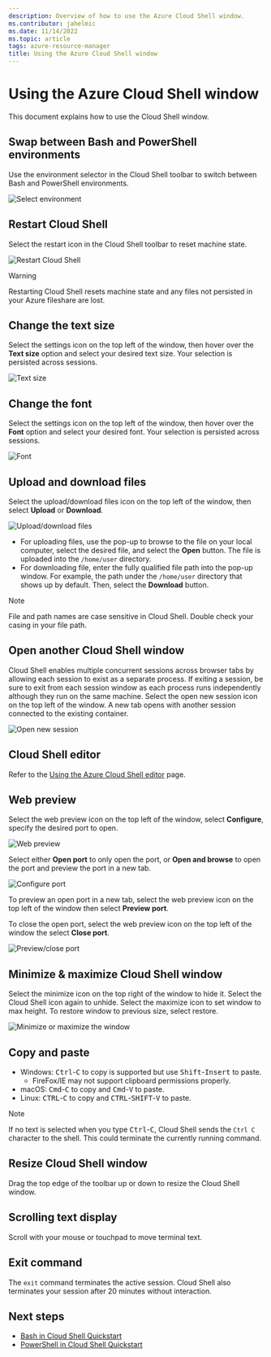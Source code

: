 ```yaml
---
description: Overview of how to use the Azure Cloud Shell window.
ms.contributor: jahelmic
ms.date: 11/14/2022
ms.topic: article
tags: azure-resource-manager
title: Using the Azure Cloud Shell window
---
```


# Using the Azure Cloud Shell window

This document explains how to use the Cloud Shell window.

## Swap between Bash and PowerShell environments

Use the environment selector in the Cloud Shell toolbar to switch between Bash and PowerShell
environments.

![Select environment][02]

## Restart Cloud Shell

Select the restart icon in the Cloud Shell toolbar to reset machine state.

![Restart Cloud Shell][08]

> [!WARNING]
> Restarting Cloud Shell resets machine state and any files not persisted in your Azure fileshare
> are lost.

## Change the text size

Select the settings icon on the top left of the window, then hover over the **Text size** option and
select your desired text size. Your selection is persisted across sessions.

![Text size][10]

## Change the font

Select the settings icon on the top left of the window, then hover over the **Font** option and select
your desired font. Your selection is persisted across sessions.

![Font][09]

## Upload and download files

Select the upload/download files icon on the top left of the window, then select **Upload** or
**Download**.

![Upload/download files][11]

- For uploading files, use the pop-up to browse to the file on your local computer, select the
  desired file, and select the **Open** button. The file is uploaded into the `/home/user`
  directory.
- For downloading file, enter the fully qualified file path into the pop-up window. For example, the
  path under the `/home/user` directory that shows up by default. Then, select the **Download**
  button.

> [!NOTE]
> File and path names are case sensitive in Cloud Shell. Double check your casing in your file
> path.

## Open another Cloud Shell window

Cloud Shell enables multiple concurrent sessions across browser tabs by allowing each session to
exist as a separate process. If exiting a session, be sure to exit from each session window as each
process runs independently although they run on the same machine. Select the open new session icon on
the top left of the window. A new tab opens with another session connected to the existing
container.

![Open new session][04]

## Cloud Shell editor

Refer to the [Using the Azure Cloud Shell editor][14] page.

## Web preview

Select the web preview icon on the top left of the window, select **Configure**, specify the desired
port to open.

![Web preview][07]

Select either **Open port** to only open the port, or **Open and browse** to open the
port and preview the port in a new tab.

![Configure port][05]

To preview an open port in a new tab, select the web preview icon on the top left of the window then
select **Preview port**.

To close the open port, select the web preview icon on the top left of the window the select
**Close port**.

![Preview/close port][06]

## Minimize & maximize Cloud Shell window

Select the minimize icon on the top right of the window to hide it. Select the Cloud Shell icon again
to unhide. Select the maximize icon to set window to max height. To restore window to previous size,
select restore.

![Minimize or maximize the window][03]

## Copy and paste

- Windows: <kbd>Ctrl</kbd>-<kbd>C</kbd> to copy is supported but use
  <kbd>Shift</kbd>-<kbd>Insert</kbd> to paste.
  - FireFox/IE may not support clipboard permissions properly.
- macOS: <kbd>Cmd</kbd>-<kbd>C</kbd> to copy and <kbd>Cmd</kbd>-<kbd>V</kbd> to paste.
- Linux: <kbd>CTRL</kbd>-<kbd>C</kbd> to copy and <kbd>CTRL</kbd>-<kbd>SHIFT</kbd>-<kbd>V</kbd> to paste.

> [!NOTE]
> If no text is selected when you type <kbd>Ctrl</kbd>-<kbd>C</kbd>, Cloud Shell sends the `Ctrl C`
> character to the shell. This could terminate the currently running command.

## Resize Cloud Shell window

Drag the top edge of the toolbar up or down to resize the Cloud Shell window.

## Scrolling text display

Scroll with your mouse or touchpad to move terminal text.

## Exit command

The `exit` command terminates the active session. Cloud Shell also terminates your session after 20
minutes without interaction.

## Next steps

- [Bash in Cloud Shell Quickstart][13]
- [PowerShell in Cloud Shell Quickstart][12]

<!-- link references -->
[02]: media/using-the-shell-window/env-selector.png
[03]: media/using-the-shell-window/minmax.png
[04]: media/using-the-shell-window/newsession.png
[05]: media/using-the-shell-window/preview-configure.png
[06]: media/using-the-shell-window/preview-options.png
[07]: media/using-the-shell-window/preview.png
[08]: media/using-the-shell-window/restart.png
[09]: media/using-the-shell-window/text-font.png
[10]: media/using-the-shell-window/text-size.png
[11]: media/using-the-shell-window/uploaddownload.png
[12]: quickstart-powershell.md
[13]: quickstart.md
[14]: using-cloud-shell-editor.md
